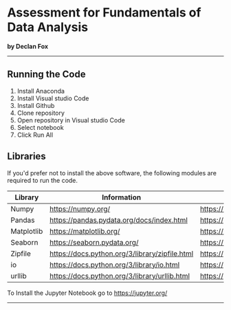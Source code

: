 # Assessment for Fundamentals of Data Analysis

**by Declan Fox**
***
## Running the Code

1. Install Anaconda
2. Install Visual studio Code
3. Install Github
4. Clone repository
5. Open repository in Visual studio Code
6. Select notebook
7. Click Run All

## Libraries

If you'd prefer not to install the above software, the following modules are required to run the code.

|Library|Information|Installation Instructions|
| ------ | ------ |------ |
|Numpy|https://numpy.org/|https://numpy.org/install/|
|Pandas|https://pandas.pydata.org/docs/index.html| https://pandas.pydata.org/docs/getting_started/install.html|
|Matplotlib|https://matplotlib.org/| https://matplotlib.org/stable/users/installing/index.html|
|Seaborn|https://seaborn.pydata.org/| https://seaborn.pydata.org/installing.html|
|Zipfile|https://docs.python.org/3/library/zipfile.html|https://pypi.org/project/zipfile36/|
|io|https://docs.python.org/3/library/io.html|https://pypi.org/project/Python-IO/|
|urllib|https://docs.python.org/3/library/urllib.html|https://pypi.org/project/urllib3/|

To Install the Jupyter Notebook go to https://jupyter.org/
***

